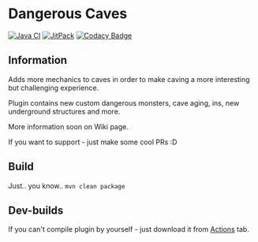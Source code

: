 # Dangerous Caves

[![Java CI](https://github.com/imDaniX/dangerous-caves/workflows/Java%20CI/badge.svg)](https://github.com/imDaniX/dangerous-caves/actions) [![JitPack](https://jitpack.io/v/imDaniX/Dangerous-Caves-2.svg)](https://jitpack.io/#imDaniX/Dangerous-Caves-2) [![Codacy Badge](https://api.codacy.com/project/badge/Grade/e5c72a1133c14e5b8ed80770f736bf2e)](https://www.codacy.com/manual/imDaniX/dangerous-caves)

## Information
Adds more mechanics to caves in order to make caving a more interesting but challenging experience.

Plugin contains new custom dangerous monsters, cave aging, ins, new underground structures and more.

More information soon on Wiki page.

If you want to support - just make some cool PRs :D

## Build
Just.. you know.. `mvn clean package`

## Dev-builds
If you can't compile plugin by yourself - just download it from [Actions](https://github.com/imDaniX/dangerous-caves/actions) tab.